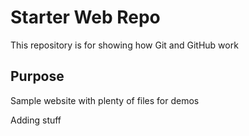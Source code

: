 # Starter Web Repo

This repository is for showing how Git and GitHub work

## Purpose

Sample website with plenty of files for demos

Adding stuff